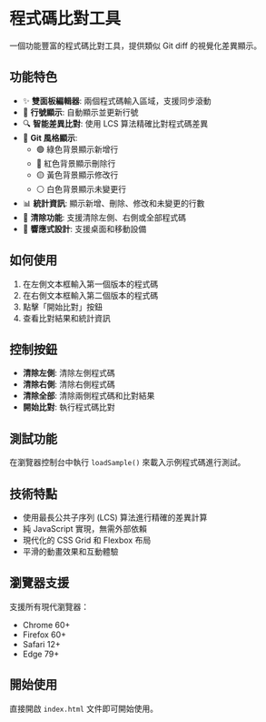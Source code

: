 # 程式碼比對工具

一個功能豐富的程式碼比對工具，提供類似 Git diff 的視覺化差異顯示。

## 功能特色

- ✨ **雙面板編輯器**: 兩個程式碼輸入區域，支援同步滾動
- 📝 **行號顯示**: 自動顯示並更新行號
- 🔍 **智能差異比對**: 使用 LCS 算法精確比對程式碼差異
- 🎨 **Git 風格顯示**: 
  - 🟢 綠色背景顯示新增行
  - 🔴 紅色背景顯示刪除行
  - 🟡 黃色背景顯示修改行
  - ⚪ 白色背景顯示未變更行
- 📊 **統計資訊**: 顯示新增、刪除、修改和未變更的行數
- 🧹 **清除功能**: 支援清除左側、右側或全部程式碼
- 📱 **響應式設計**: 支援桌面和移動設備

## 如何使用

1. 在左側文本框輸入第一個版本的程式碼
2. 在右側文本框輸入第二個版本的程式碼
3. 點擊「開始比對」按鈕
4. 查看比對結果和統計資訊

## 控制按鈕

- **清除左側**: 清除左側程式碼
- **清除右側**: 清除右側程式碼
- **清除全部**: 清除兩側程式碼和比對結果
- **開始比對**: 執行程式碼比對

## 測試功能

在瀏覽器控制台中執行 `loadSample()` 來載入示例程式碼進行測試。

## 技術特點

- 使用最長公共子序列 (LCS) 算法進行精確的差異計算
- 純 JavaScript 實現，無需外部依賴
- 現代化的 CSS Grid 和 Flexbox 布局
- 平滑的動畫效果和互動體驗

## 瀏覽器支援

支援所有現代瀏覽器：
- Chrome 60+
- Firefox 60+
- Safari 12+
- Edge 79+

## 開始使用

直接開啟 `index.html` 文件即可開始使用。
